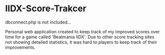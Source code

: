 # IIDX-Score-Trakcer

dbconnect.php is not included... <br />

Personal web application created to keep track of my improved scores over time for a game called 'Beatmania IIDX'. Due to other score tracking sites not showing detailed statistics, it was hard to players to keep track of their improvements.
